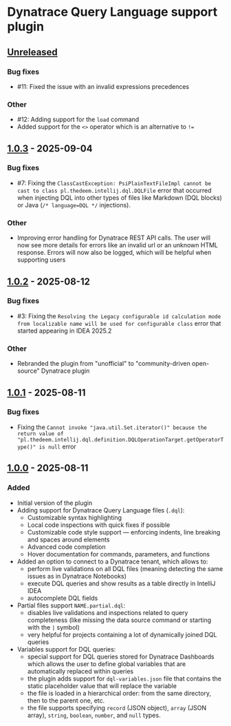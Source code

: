 # Dynatrace Query Language support plugin

## [Unreleased]

### Bug fixes

- #11: Fixed the issue with an invalid expressions precedences

### Other

- #12: Adding support for the `load` command
- Added support for the `<>` operator which is an alternative to `!=`

## [1.0.3] - 2025-09-04

### Bug fixes

- #7: Fixing the
  `ClassCastException: PsiPlainTextFileImpl cannot be cast to class pl.thedeem.intellij.dql.DQLFile`
  error that occurred when injecting DQL into other types of files like Markdown (DQL blocks) or Java
  (`/* language=DQL */` injections).

### Other

- Improving error handling for Dynatrace REST API calls. The user will now see more details for errors like an invalid
  url or an unknown HTML response. Errors will now also be logged, which will be helpful when supporting users

## [1.0.2] - 2025-08-12

### Bug fixes

- #3: Fixing the
  `Resolving the Legacy configurable id calculation mode from localizable name will be used for configurable class`
  error that started appearing in IDEA 2025.2

### Other

- Rebranded the plugin from "unofficial" to "community-driven open-source" Dynatrace plugin

## [1.0.1] - 2025-08-11

### Bug fixes

- Fixing the
  `Cannot invoke "java.util.Set.iterator()" because the return value of "pl.thedeem.intellij.dql.definition.DQLOperationTarget.getOperatorType()" is null`
  error

## [1.0.0] - 2025-08-11

### Added

- Initial version of the plugin
- Adding support for Dynatrace Query Language files (`.dql`):
  - Customizable syntax highlighting
  - Local code inspections with quick fixes if possible
  - Customizable code style support — enforcing indents, line breaking and spaces around elements
  - Advanced code completion
  - Hover documentation for commands, parameters, and functions
- Added an option to connect to a Dynatrace tenant, which allows to:
  - perform live validations on all DQL files (meaning detecting the same issues as in Dynatrace Notebooks)
  - execute DQL queries and show results as a table directly in IntelliJ IDEA
  - autocomplete DQL fields
- Partial files support `NAME.partial.dql`:
  - disables live validations and inspections related to query completeness (like missing the data source command or
    starting with the `|` symbol)
  - very helpful for projects containing a lot of dynamically joined DQL queries
- Variables support for DQL queries:
  - special support for DQL queries stored for Dynatrace Dashboards which allows the user to define global variables
    that are automatically replaced within queries
  - the plugin adds support for `dql-variables.json` file that contains the static placeholder value that will replace
    the variable
  - the file is loaded in a hierarchical order: from the same directory, then to the parent one, etc.
  - the file supports specifying `record` (JSON object), `array` (JSON array), `string`, `boolean`, `number`, and
    `null` types.

[Unreleased]: https://github.com/dynatrace-oss/intellij-idea-dql/compare/v1.0.3...HEAD
[1.0.3]: https://github.com/dynatrace-oss/intellij-idea-dql/compare/v1.0.2...v1.0.3
[1.0.2]: https://github.com/dynatrace-oss/intellij-idea-dql/compare/v1.0.1...v1.0.2
[1.0.1]: https://github.com/dynatrace-oss/intellij-idea-dql/compare/v1.0.0...v1.0.1
[1.0.0]: https://github.com/dynatrace-oss/intellij-idea-dql/commits/v1.0.0
